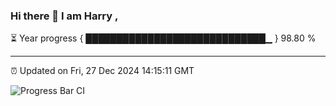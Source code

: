 ### Hi there 👋 I am Harry , 

⏳ Year progress { █████████████████████████████▁ } 98.80 %

---

⏰ Updated on Fri, 27 Dec 2024 14:15:11 GMT

![Progress Bar CI](https://github.com/duykhang68/duykhang68/workflows/Progress%20Bar%20CI/badge.svg)
